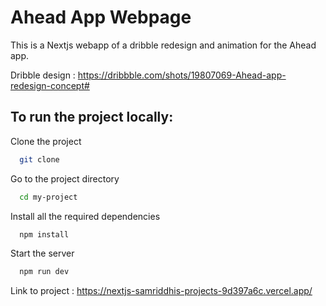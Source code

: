 
# Ahead App Webpage

This is a Nextjs webapp of a dribble redesign and animation for the Ahead app.

Dribble design : https://dribbble.com/shots/19807069-Ahead-app-redesign-concept#

## To run the project locally:

Clone the project
```bash
  git clone 
```

Go to the project directory

```bash
  cd my-project
```

Install all the required dependencies

```bash
  npm install 
```

Start the server

```bash
  npm run dev
```

Link to project : https://nextjs-samriddhis-projects-9d397a6c.vercel.app/


